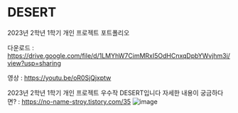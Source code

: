 # DESERT

2023년 2학년 1학기 개인 프로젝트 포트폴리오

다운로드 : https://drive.google.com/file/d/1LMYhW7CimMRxI5OdHCnxqDpbYWvjhm3i/view?usp=sharing

영상 :  https://youtu.be/oR0SjQjxptw

2023년 2학년 1학기 개인 프로젝트 우수작 DESERT입니다
자세한 내용이 궁금하다면? : https://no-name-stroy.tistory.com/35
![image](https://github.com/dkdkdsa/DESERT/assets/98935315/92f8cbbe-783b-47b7-b197-34d6115ff133)

